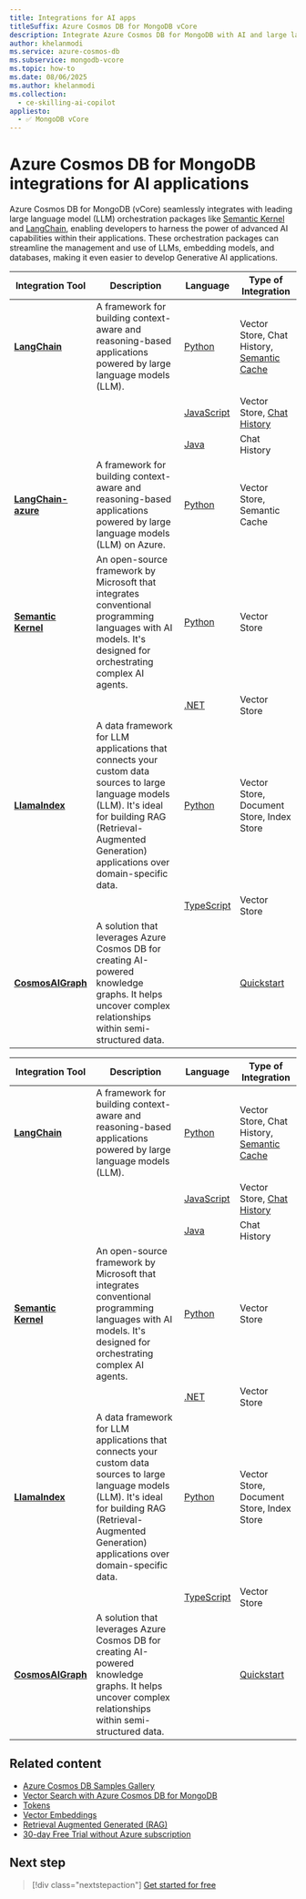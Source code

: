```yaml
---
title: Integrations for AI apps
titleSuffix: Azure Cosmos DB for MongoDB vCore
description: Integrate Azure Cosmos DB for MongoDB with AI and large language model (LLM) orchestration packages like Semantic Kernel and LangChain.
author: khelanmodi
ms.service: azure-cosmos-db
ms.subservice: mongodb-vcore
ms.topic: how-to
ms.date: 08/06/2025
ms.author: khelanmodi
ms.collection:
  - ce-skilling-ai-copilot
appliesto:
  - ✅ MongoDB vCore
---
```


# Azure Cosmos DB for MongoDB integrations for AI applications

Azure Cosmos DB for MongoDB (vCore) seamlessly integrates with leading large language model (LLM) orchestration packages like [Semantic Kernel](https://github.com/microsoft/semantic-kernel) and [LangChain](https://www.langchain.com/), enabling developers to harness the power of advanced AI capabilities within their applications. These orchestration packages can streamline the management and use of LLMs, embedding models, and databases, making it even easier to develop Generative AI applications.

| Integration Tool | Description | Language | Type of Integration |
| --- | --- | --- | --- |
| **[LangChain](https://www.langchain.com/)** | A framework for building context-aware and reasoning-based applications powered by large language models (LLM). | [Python](https://python.langchain.com/docs/integrations/vectorstores/azure_cosmos_db/) | Vector Store, Chat History, [Semantic Cache](https://python.langchain.com/docs/integrations/llm_caching/#azure-cosmos-db-semantic-cache) |
| | | [JavaScript](https://js.langchain.com/docs/integrations/vectorstores/azure_cosmosdb_mongodb/) | Vector Store, [Chat History](https://js.langchain.com/docs/integrations/platforms/microsoft#azure-cosmos-db-mongodb-vcore-chat-message-history) |
| | | [Java](https://docs.langchain4j.dev/integrations/embedding-stores/azure-cosmos-mongo-vcore/) | Chat History |
| **[LangChain-azure](https://github.com/langchain-ai/langchain-azure)** | A framework for building context-aware and reasoning-based applications powered by large language models (LLM) on Azure. | [Python](https://github.com/langchain-ai/langchain-azure/blob/main/libs/azure-ai/langchain_azure_ai/vectorstores/azure_cosmos_db_mongo_vcore.py) | Vector Store, Semantic Cache  |
| **[Semantic Kernel](https://github.com/microsoft/semantic-kernel)** | An open-source framework by Microsoft that integrates conventional programming languages with AI models. It's designed for orchestrating complex AI agents. | [Python](/semantic-kernel/concepts/vector-store-connectors/out-of-the-box-connectors/azure-cosmosdb-mongodb-connector?pivots=programming-language-python) | Vector Store |
| | | [.NET](/semantic-kernel/concepts/vector-store-connectors/out-of-the-box-connectors/azure-cosmosdb-mongodb-connector?pivots=programming-language-csharp) | Vector Store |
| **[LlamaIndex](https://www.llamaindex.ai/)** | A data framework for LLM applications that connects your custom data sources to large language models (LLM). It's ideal for building RAG (Retrieval-Augmented Generation) applications over domain-specific data. | [Python](https://docs.llamaindex.ai/en/stable/examples/vector_stores/AzureCosmosDBMongoDBvCoreDemo/) | Vector Store, Document Store, Index Store |
| | | [TypeScript](https://docs.llamaindex.ai/en/stable/examples/vector_stores/AzureCosmosDBMongoDBvCoreDemo/) | Vector Store |
| **[CosmosAIGraph](https://aka.ms/cosmosaigraph)** | A solution that leverages Azure Cosmos DB for creating AI-powered knowledge graphs. It helps uncover complex relationships within semi-structured data. | | [Quickstart](https://github.com/AzureCosmosDB/CosmosAIGraph/tree/main/impl) |


| Integration Tool | Description | Language | Type of Integration |
| --- | --- | --- | --- |
| **[LangChain](https://www.langchain.com/)** | A framework for building context-aware and reasoning-based applications powered by large language models (LLM). | [Python](https://python.langchain.com/docs/integrations/vectorstores/azure_cosmos_db/) | Vector Store, Chat History, [Semantic Cache](https://python.langchain.com/docs/integrations/llm_caching/#azure-cosmos-db-semantic-cache) |
| | | [JavaScript](https://js.langchain.com/docs/integrations/vectorstores/azure_cosmosdb_mongodb/) | Vector Store, [Chat History](https://js.langchain.com/docs/integrations/platforms/microsoft#azure-cosmos-db-mongodb-vcore-chat-message-history) |
| | | [Java](https://docs.langchain4j.dev/integrations/embedding-stores/azure-cosmos-mongo-vcore/) | Chat History |
| **[Semantic Kernel](https://github.com/microsoft/semantic-kernel)** | An open-source framework by Microsoft that integrates conventional programming languages with AI models. It's designed for orchestrating complex AI agents. | [Python](/semantic-kernel/concepts/vector-store-connectors/out-of-the-box-connectors/azure-cosmosdb-mongodb-connector?pivots=programming-language-python) | Vector Store |
| | | [.NET](/semantic-kernel/concepts/vector-store-connectors/out-of-the-box-connectors/azure-cosmosdb-mongodb-connector?pivots=programming-language-csharp) | Vector Store |
| **[LlamaIndex](https://www.llamaindex.ai/)** | A data framework for LLM applications that connects your custom data sources to large language models (LLM). It's ideal for building RAG (Retrieval-Augmented Generation) applications over domain-specific data. | [Python](https://docs.llamaindex.ai/en/stable/examples/vector_stores/AzureCosmosDBMongoDBvCoreDemo/) | Vector Store, Document Store, Index Store |
| | | [TypeScript](https://docs.llamaindex.ai/en/stable/examples/vector_stores/AzureCosmosDBMongoDBvCoreDemo/) | Vector Store |
| **[CosmosAIGraph](https://aka.ms/cosmosaigraph)** | A solution that leverages Azure Cosmos DB for creating AI-powered knowledge graphs. It helps uncover complex relationships within semi-structured data. | | [Quickstart](https://github.com/AzureCosmosDB/CosmosAIGraph/tree/main/impl) |

## Related content

- [Azure Cosmos DB Samples Gallery](https://aka.ms/AzureCosmosDB/Gallery)
- [Vector Search with Azure Cosmos DB for MongoDB](./vector-search.md)
- [Tokens](../../gen-ai/tokens.md)
- [Vector Embeddings](../../gen-ai/vector-embeddings.md)
- [Retrieval Augmented Generated (RAG)](../../gen-ai/rag.md)
- [30-day Free Trial without Azure subscription](https://azure.microsoft.com/try/cosmosdb/)

## Next step

> [!div class="nextstepaction"]
> [Get started for free](free-tier.md)
